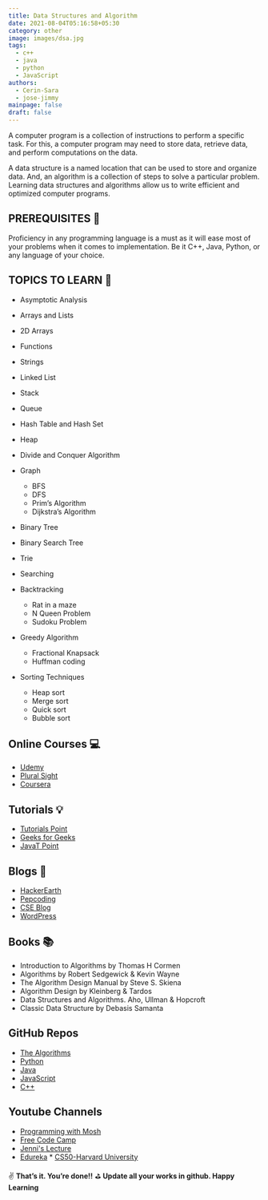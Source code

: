 ```yaml
---
title: Data Structures and Algorithm
date: 2021-08-04T05:16:58+05:30
category: other
image: images/dsa.jpg
tags:
  - c++
  - java
  - python
  - JavaScript
authors:
  - Cerin-Sara
  - jose-jimmy
mainpage: false
draft: false
---
```

A computer program is a collection of instructions to perform a specific task. For this, a computer program may need to store data, retrieve data, and perform computations on the data.

A data structure is a named location that can be used to store and organize data. And, an algorithm is a collection of steps to solve a particular problem. Learning data structures and algorithms allow us to write efficient and optimized computer programs.

## PREREQUISITES 🧳

Proficiency in any programming language is a must as it will ease most of your problems when it comes to implementation. Be it C++, Java, Python, or any language of your choice.

## TOPICS TO LEARN 📖

* Asymptotic Analysis
* Arrays and Lists
* 2D Arrays
* Functions
* Strings
* Linked List
* Stack
* Queue
* Hash Table and Hash Set
* Heap
* Divide and Conquer Algorithm
* Graph

  * BFS
  * DFS
  * Prim’s Algorithm
  * Dijkstra’s Algorithm
* Binary Tree
* Binary Search Tree
* Trie
* Searching
* Backtracking

  * Rat in a maze
  * N Queen Problem
  * Sudoku Problem
* Greedy Algorithm

  * Fractional Knapsack
  * Huffman coding
* Sorting Techniques

  * Heap sort
  * Merge sort
  * Quick sort
  * Bubble sort

## Online Courses 💻

* [Udemy](https://www.udemy.com/course/data-structures-in-java-for-noobs-lite-edition-algorithms-beginners/?ranmid=39197&raneaid=cuibqrbnhiw&ransiteid=cuibqrbnhiw-gnwx1e50avrgpa3bxdblwq&lsnpubid=cuibqrbnhiw&utm_source=aff-campaign&utm_medium=udemyads)
* [Plural Sight](https://www.pluralsight.com/courses/ads-part1?clickid=z-vyARVP4xyORfPwUx0Mo3QWUkBUFmQwO3fS2w0&irgwc=1&mpid=1193463&aid=7010a000001xAKZAA2&utm_medium=digital_affiliate&utm_campaign=1193463&utm_source=impactradius)
* [Coursera](https://www.coursera.org/learn/algorithms-part1?ranMID=40328&ranEAID=JVFxdTr9V80&ranSiteID=JVFxdTr9V80-o5dN2eEzfwZAVkF6B7VP5Q&siteID=JVFxdTr9V80-o5dN2eEzfwZAVkF6B7VP5Q&utm_content=10&utm_medium=partners&utm_source=linkshare&utm_campaign=JVFxdTr9V80)

## Tutorials 💡

* [Tutorials Point](https://www.tutorialspoint.com/data_structures_algorithms/index.htm)
* [Geeks for Geeks](https://www.geeksforgeeks.org/data-structures/)
* [JavaT Point](https://www.javatpoint.com/data-structure-tutorial)

## Blogs 📝

* [HackerEarth](https://www.hackerearth.com/blog/developers/7-steps-to-improve-your-data-structure-and-algorithm-skills/)
* [Pepcoding](https://www.pepcoding.com/resources/)
* [CSE Blog](http://www.cseblog.com/)
* [WordPress](https://kartikkukreja.wordpress.com/)

## Books 📚

* Introduction to Algorithms by Thomas H Cormen
* Algorithms by Robert Sedgewick & Kevin Wayne
* The Algorithm Design Manual by Steve S. Skiena
* Algorithm Design by Kleinberg & Tardos
* Data Structures and Algorithms. Aho, Ullman & Hopcroft
* Classic Data Structure by Debasis Samanta

## GitHub Repos
* [The Algorithms](https://github.com/TheAlgorithms)
* [Python](https://the-algorithms.com/language/python)
* [Java](https://the-algorithms.com/language/java)
* [JavaScript](https://the-algorithms.com/language/javascript)
* [C++](https://the-algorithms.com/language/c-plus-plus)

## Youtube Channels

* [Programming with Mosh](https://www.youtube.com/watch?v=BBpAmxU_NQo)
* [Free Code Camp](https://www.youtube.com/watch?v=8hly31xKli0y)
* [Jenni's Lecture](https://www.youtube.com/watch?v=AT14lCXuMKI&list=PLdo5W4Nhv31bbKJzrsKfMpo_grxuLl8LU)
* [Edureka](https://www.youtube.com/watch?v=ZV1GwGA1QlY)
*﻿ [CS50-Harvard University](https://youtu.be/2T-A_GFuoTo)    

✌️ **That’s it. You’re done!!** ⛳ **Update all your works in github. Happy Learning**